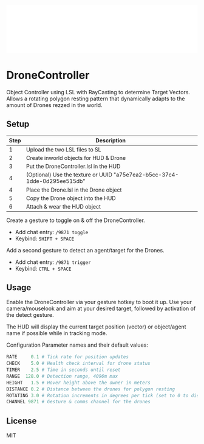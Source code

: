 ![HUD](DroneControllerHUD.png)

# DroneController
Object Controller using LSL with RayCasting to determine Target Vectors.
Allows a rotating polygon resting pattern that dynamically adapts to the amount of Drones rezzed in the world.


## Setup
| Step | Description |
| - | - |
| 1 | Upload the two LSL files to SL |
| 2 | Create inworld objects for HUD & Drone |
| 3 | Put the DroneController.lsl in the HUD |
| 4 | (Optional) Use the texture or UUID "a75e7ea2-b5cc-37c4-1dde-0d295ee515db" |
| 4 | Place the Drone.lsl in the Drone object |
| 5 | Copy the Drone object into the HUD |
| 6 | Attach & wear the HUD object |


Create a gesture to toggle on & off the DroneController.
- Add chat entry: `/9871 toggle`
- Keybind: `SHIFT + SPACE`

Add a second gesture to detect an agent/target for the Drones.
- Add chat entry: `/9871 trigger` 
- Keybind: `CTRL + SPACE`

## Usage
Enable the DroneController via your gesture hotkey to boot it up.
Use your camera/mouselook and aim at your desired target, followed by activation of the detect gesture.

The HUD will display the current target position (vector) or object/agent name if possible while in tracking mode.

Configuration Parameter names and their default values:
```py
RATE     0.1 # Tick rate for position updates
CHECK    5.0 # Health check interval for drone status
TIMER    2.5 # Time in seconds until reset
RANGE  128.0 # Detection range, 4096m max
HEIGHT   1.5 # Hover height above the owner in meters
DISTANCE 0.2 # Distance between the drones for polygon resting
ROTATING 3.0 # Rotation increments in degrees per tick (set to 0 to disable)
CHANNEL 9871 # Gesture & comms channel for the drones
```

## License
MIT
